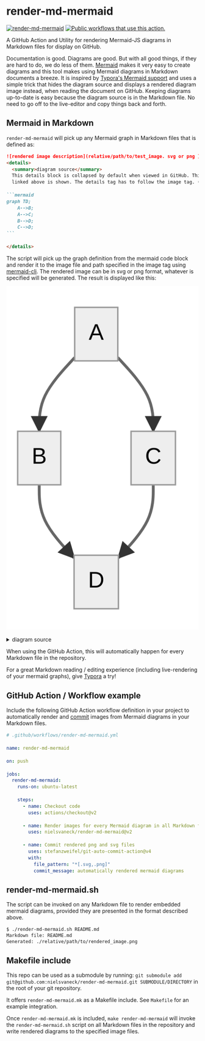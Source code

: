 
# render-md-mermaid

[![render-md-mermaid](https://github.com/nielsvaneck/render-md-mermaid/actions/workflows/render-md-mermaid.yml/badge.svg)](https://github.com/nielsvaneck/render-md-mermaid/actions/workflows/render-md-mermaid.yml)
<a href="https://github.com/search?o=desc&q=nielsvaneck%2Frender-md-mermaid+path%3A.github%2Fworkflows+language%3AYAML&s=&type=Utility" target="_blank" title="Public workflows that use this action."><img src="https://img.shields.io/endpoint?url=https%3A%2F%2Fapi-git-master.endbug.vercel.app%2Fapi%2Fgithub-actions%2Fused-by%3Faction%3Dnielsvaneck%2Frender-md-mermaid%26badge%3Dtrue" alt="Public workflows that use this action."></a>

A GitHub Action and Utility for rendering Mermaid-JS diagrams in Markdown files for display on GitHub.

Documentation is good. Diagrams are good. But with all good things, if they are hard to do, we do less of them. [Mermaid](https://mermaid-js.github.io/mermaid/#/) makes it very easy to create diagrams and this tool makes using Mermaid diagrams in Markdown documents a breeze. It is inspired by [Typora's Mermaid support](https://support.typora.io/Draw-Diagrams-With-Markdown/) and uses a simple trick that hides the diagram source and displays a rendered diagram image instead, when reading the document on GitHub. Keeping diagrams up-to-date is easy because the diagram source is in the Markdown file. No need to go off to the live-editor and copy things back and forth.

## Mermaid in Markdown

`render-md-mermaid` will pick up any Mermaid graph in Markdown files that is defined as:

~~~markdown
![rendered image description](relative/path/to/test_image. svg or png )
<details>
  <summary>diagram source</summary>
  This details block is collapsed by default when viewed in GitHub. This hides the mermaid graph definition, while the rendered image
  linked above is shown. The details tag has to follow the image tag. (newlines allowed)

```mermaid
graph TD;
    A-->B;
    A-->C;
    B-->D;
    C-->D;
```
  
</details>
~~~

The script will pick up the graph definition from the mermaid code block and render it to the image file and path specified in the
image tag using [mermaid-cli](https://github.com/mermaid-js/mermaid-cli). The rendered image can be in svg or png format, whatever is specified will be generated. The result is displayed like this:

![rendered image description](relative/path/to/test_image.png)
<details>
  <summary>diagram source</summary>
  This details block is collapsed by default when viewed in GitHub.
  This hides the mermaid graph definition, while the rendered image
  linked above is shown.
  The details tag has to follow the image tag. (newlines allowed)

```mermaid
graph TD;
    A-->B;
    A-->C;
    B-->D;
    C-->D;
```

</details>

When using the GitHub Action, this will automatically happen for every Markdown file in the repository.

For a great Markdown reading / editing experience (including live-rendering of your mermaid graphs), give [Typora](https://typora.io) a try!

## GitHub Action / Workflow example

Include the following GitHub Action workflow definition in your project to automatically render and [commit](https://github.com/stefanzweifel/git-auto-commit-action) images from Mermaid diagrams in your Markdown files.

```yaml
# .github/workflows/render-md-mermaid.yml

name: render-md-mermaid

on: push

jobs:
  render-md-mermaid:
    runs-on: ubuntu-latest

    steps:
      - name: Checkout code
        uses: actions/checkout@v2

      - name: Render images for every Mermaid diagram in all Markdown files (*.md) in the repo
        uses: nielsvaneck/render-md-mermaid@v2

      - name: Commit rendered png and svg files
        uses: stefanzweifel/git-auto-commit-action@v4
        with:
          file_pattern: "*[.svg,.png]"
          commit_message: automatically rendered mermaid diagrams
```

## render-md-mermaid.sh

The script can be invoked on any Markdown file to render embedded mermaid diagrams, provided they are presented in the format described above.

```shell
$ ./render-md-mermaid.sh README.md
Markdown file: README.md
Generated: ./relative/path/to/rendered_image.png

```

## Makefile include

This repo can be used as a submodule by running: `git submodule add git@github.com:nielsvaneck/render-md-mermaid.git SUBMODULE/DIRECTORY` in the root of your git repository.

It offers `render-md-mermaid.mk` as a Makefile include. See `Makefile` for an example integration.

Once `render-md-mermaid.mk` is included, `make render-md-mermaid` will invoke the `render-md-mermaid.sh` script on all Markdown files in the repository and write rendered diagrams to the specified image files.
